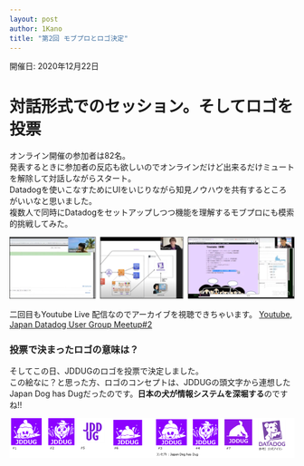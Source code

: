 ```yaml
---
layout: post
author: 1Kano
title: "第2回 モブプロとロゴ決定"
---
```


開催日: 2020年12月22日

# 対話形式でのセッション。そしてロゴを投票

オンライン開催の参加者は82名。  
発表するときに参加者の反応も欲しいのでオンラインだけど出来るだけミュートを解除して対話しながらスタート。  
Datadogを使いこなすためにUIをいじりながら知見ノウハウを共有するところがいいなと思いました。  
複数人で同時にDatadogをセットアップしつつ機能を理解するモブプロにも模索的挑戦してみた。  

![Alt text for broken image link](/assets/images/meetup02.png)


二回目もYoutube Live 配信なのでアーカイブを視聴できちゃいます。
[Youtube, Japan Datadog User Group Meetup#2](https://www.youtube.com/watch?v=koDqIM_0090)

### 投票で決まったロゴの意味は？
そしてこの日、JDDUGのロゴを投票で決定しました。  
この絵なに？と思った方、ロゴのコンセプトは、JDDUGの頭文字から連想したJapan Dog has Dugだったのです。**日本の犬が情報システムを深堀する**のですね!!

![Alt text for broken image link](/assets/images/meetup02b.png)


